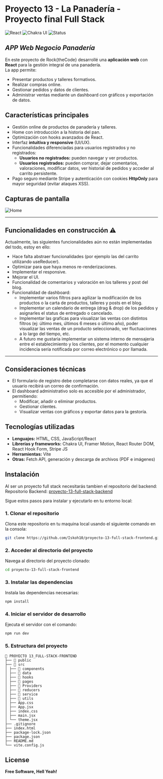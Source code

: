 # Proyecto 13 - La Panadería - Proyecto final Full Stack

![React](https://img.shields.io/badge/React-19.1.0-blue)
![Chakra UI](https://img.shields.io/badge/Chakra_UI-2.10.9-319795)
![Status](https://img.shields.io/badge/Status-In%20Progress-orange)

## _APP Web Negocio Panadería_

En este proyecto de Rock{theCode} desarrollé una **aplicación web** con **React** para la gestión integral de una panadería.  
La app permite:

- Presentar productos y talleres formativos.
- Realizar compras online.
- Gestionar pedidos y datos de clientes.
- Administrar ventas mediante un dashboard con gráficos y exportación de datos.

## Características principales

- Gestión online de productos de panadería y talleres.
- Home con introducción a la historia del pan.
- Optimización con hooks avanzados de React.
- Interfaz **intuitiva y responsive** (UI/UX).
- Funcionalidades diferenciadas para usuarios registrados y no registrados:
  - **Usuarios no registrados:** pueden navegar y ver productos.
  - **Usuarios registrados:** pueden comprar, dejar comentarios, valoraciones, modificar datos, ver historial de pedidos y acceder al carrito persistente.
- Pago seguro mediante Stripe y autenticación con cookies **HttpOnly** para mayor seguridad (evitar ataques XSS).

## Capturas de pantalla

![Home](./screenshots/home.png)

---

## Funcionalidades en construcción ⚠️

Actualmente, las siguientes funcionalidades aún no están implementadas del todo, estoy en ello:

- Hace falta abstraer funcionalidades (por ejemplo las del carrito utilizando useReducer).
- Optimizar para que haya menos re-renderizaciones.
- Implementar el responsive.
- Mejorar el UI.
- Funcionalidad de comentarios y valoración en los talleres y post del blog.
- Funcionalidad de dashboard:
  - Implementar varios filtros para agilizar la modificación de los productos o la carta de productos, talleres y posts en el blog.
  - Implementar un calendario de entrega (drag & drop) de los pedidos y asignarles el status de entregado o cancelado.
  - Implementar las graficas para visualizar las ventas con distintos filtros (ej: último mes, últimos 6 meses o último año), poder visualizar las ventas de un producto seleccionado, ver fluctuaciones a lo largo del tiempo, etc.
  - A futuro me gustaria implementar un sistema interno de mensajeria entre el establecimiento y los clientes, por el momento cualquier incidencia sería notificada por correo electrónico o por llamada.

---

## Consideraciones técnicas

- El formulario de registro debe completarse con datos reales, ya que el usuario recibirá un correo de confirmación.
- El dashboard administrativo solo es accesible por el administrador, permitiendo:
  - Modificar, añadir o eliminar productos.
  - Gestionar clientes.
  - Visualizar ventas con gráficos y exportar datos para la gestoría.

## Tecnologías utilizadas

- **Lenguajes:** HTML, CSS, JavaScript/React
- **Librerías y frameworks:** Chakra UI, Framer Motion, React Router DOM, React Hook Form, Stripe JS
- **Herramientas:** Vite
- **Otras:** Fetch API, generación y descarga de archivos (PDF e imágenes)

## Instalación

Al ser un proyecto full stack necesitarás tambien el repositorio del backend:
Repositorio Backend: [proyecto-13-full-stack-backend](https://github.com/Iskoh10/proyecto-13-full-stack-backend)

Sigue estos pasos para instalar y ejecutarlo en tu entorno local:

### 1. Clonar el repositorio

Clona este repositorio en tu maquina local usando el siguiente comando en la consola:

```sh
git clone https://github.com/Iskoh10/proyecto-13-full-stack-frontend.git
```

### 2. Acceder al directorio del proyecto

Navega al directorio del proyecto clonado:

```sh
cd proyecto-13-full-stack-frontend
```

### 3. Instalar las dependencias

Instala las dependencias necesarias:

```sh
npm install
```

### 4. Iniciar el servidor de desarrollo

Ejecuta el servidor con el comando:

```sh
npm run dev
```

### 5. Estructura del proyecto

```
📁 PROYECTO 13_FULL-STACK-FRONTEND
├── 📁 public
├── 📁 src
│ ├── 📁 components
│ ├── 📁 data
│ ├── 📁 hooks
│ ├── 📁 pages
│ ├── 📁 Providers
│ ├── 📁 reducers
│ ├── 📁 service
│ ├── 📁 utils
│ ├── App.css
│ ├── App.jsx
│ ├── index.css
│ ├── main.jsx
│ └── theme.jsx
├── .gitignore
├── index.html
├── package-lock.json
├── package.json
├── README.md
└── vite.config.js
```

## License

**Free Software, Hell Yeah!**
